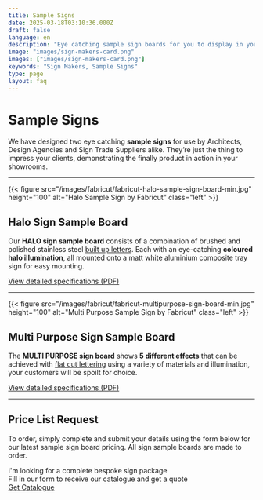 ```yaml
---
title: Sample Signs
date: 2025-03-18T03:10:36.000Z
draft: false
language: en
description: "Eye catching sample sign boards for you to display in your showroom from Fabricut. Complete our online order form with your enquiry today"
image: "images/sign-makers-card.png"
images: ["images/sign-makers-card.png"]
keywords: "Sign Makers, Sample Signs"
type: page
layout: faq
---
```


Sample Signs
=====================

We have designed two eye catching **sample signs** for use by Architects, Design Agencies and Sign Trade Suppliers alike. They’re just the thing to impress your clients, demonstrating the finally product in action in your showrooms.

* * *

{{< figure src="/images/fabricut/fabricut-halo-sample-sign-board-min.jpg" height="100" alt="Halo Sample Sign by Fabricut" class="left" >}}


Halo Sign Sample Board
----------------------

Our **HALO sign sample board** consists of a combination of brushed and polished stainless steel [built up letters](/sign-manufacturing/built-up-letters-and-signs). Each with an eye-catching **coloured halo illumination**, all mounted onto a matt white aluminium composite tray sign for easy mounting.

[View detailed specifications (PDF)](/downloads/Halo_Sample_Board.pdf)

* * *

{{< figure src="/images/fabricut/fabricut-multipurpose-sign-board-min.jpg" height="100" alt="Multi Purpose Sample Sign by Fabricut" class="left" >}}



Multi Purpose Sign Sample Board
-------------------------------

The **MULTI PURPOSE sign board** shows **5 different effects** that can be achieved with [flat cut lettering](/sign-manufacturing/flat-cut-letters-and-signs) using a variety of materials and illumination, your customers will be spoilt for choice.

[View detailed specifications (PDF)](/downloads/Multi_Purpose_Sample_Board.pdf)

* * *

Price List Request
------------------

To order, simply complete and submit your details using the form below for our latest sample sign board pricing. All sign sample boards are made to order.

<div class="h-full bg-primary rounded-xl shadow-xl">
    <div
        class="relative flex flex-col h-full p-6 rounded-lg border border-transparent [background:linear-gradient(var(--color-zinc-50),var(--color-zinc-50))_padding-box,linear-gradient(120deg,var(--color-zinc-300),var(--color-zinc-100),var(--color-zinc-300))_border-box]">
        <div class="mb-4">
            <div class="text-2xl md:text-3xl lg:text-4xl text-white font-medium leading-10 mb-1">I'm
                looking for a
                complete
                bespoke
                sign
                package</div>
        </div>
        <div class="grow">
            <div class="text-xl md:text-2xl mb-4 text-zinc-200">Fill in our form to receive our
                catalogue and get a quote</div>
        </div>
        <div class="mt-8">
            <a class="inline-flex w-full text-xl md:text-2xl items-center justify-center h-14 md:h-20 p-6 mr-6 font-medium tracking-wide text-dark-900 transition duration-200 rounded shadow-xl bg-white hover:bg-stone-100"
                href="/catalogue">
                Get Catalogue
            </a>
        </div>
    </div>
</div>
